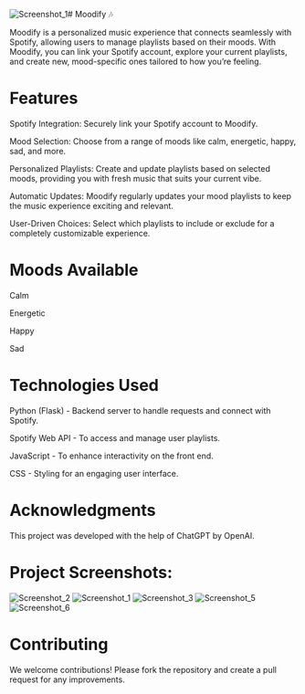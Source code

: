 ![Screenshot_1](https://github.com/user-attachments/assets/dbd96ca0-0a70-4f82-9e30-7862f726e4e3)# Moodify 🎶

Moodify is a personalized music experience that connects seamlessly with Spotify, allowing users to manage playlists based on their moods. With Moodify, you can link your Spotify account, explore your current playlists, and create new, mood-specific ones tailored to how you’re feeling.

# Features

Spotify Integration: Securely link your Spotify account to Moodify.

Mood Selection: Choose from a range of moods like calm, energetic, happy, sad, and more.

Personalized Playlists: Create and update playlists based on selected moods, providing you with fresh music that suits your current vibe.

Automatic Updates: Moodify regularly updates your mood playlists to keep the music experience exciting and relevant.

User-Driven Choices: Select which playlists to include or exclude for a completely customizable experience.

# Moods Available

Calm

Energetic

Happy

Sad

# Technologies Used

Python (Flask) - Backend server to handle requests and connect with Spotify.

Spotify Web API - To access and manage user playlists.

JavaScript - To enhance interactivity on the front end.

CSS - Styling for an engaging user interface.

# Acknowledgments

This project was developed with the help of ChatGPT by OpenAI.

# Project Screenshots:
![Screenshot_2](https://github.com/user-attachments/assets/a08602e5-29f1-4948-9dbf-26541732a5b9)
![Screenshot_1](https://github.com/user-attachments/assets/6d657dc7-d589-422c-bde0-30b296d8c4e8)
![Screenshot_3](https://github.com/user-attachments/assets/0c0c2135-c728-4005-83b1-2bc563002314)
![Screenshot_5](https://github.com/user-attachments/assets/481e844e-f535-4381-8328-d477a902099c)
![Screenshot_6](https://github.com/user-attachments/assets/9cd95a64-20ca-4090-8f2e-8b449579e141)




# Contributing

We welcome contributions! Please fork the repository and create a pull request for any improvements.
